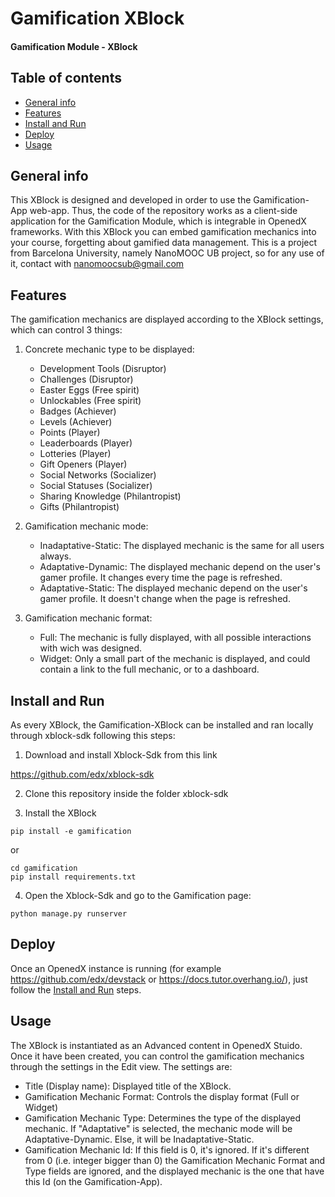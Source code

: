 # Gamification XBlock

#### Gamification Module - XBlock ####

## Table of contents
* [General info](#general-info)
* [Features](#features)
* [Install and Run](#install-and-run)
* [Deploy](#deploy)
* [Usage](#usage)

## General info

This XBlock is designed and developed in order to use the Gamification-App web-app. Thus, the code of the repository works as a client-side application for the Gamification Module, which is integrable in OpenedX frameworks.
With this XBlock you can embed gamification mechanics into your course, forgetting about gamified data management. This is a project from Barcelona University, namely NanoMOOC UB project, so for any use of it, contact with nanomoocsub@gmail.com

## Features ##

The gamification mechanics are displayed according to the XBlock settings, which can control 3 things:

1) Concrete mechanic type to be displayed:

	- Development Tools (Disruptor)
	- Challenges (Disruptor)
	- Easter Eggs (Free spirit)
	- Unlockables (Free spirit)
	- Badges (Achiever)
	- Levels (Achiever)
	- Points (Player)
	- Leaderboards (Player)
	- Lotteries (Player)
	- Gift Openers (Player)
	- Social Networks (Socializer)
	- Social Statuses (Socializer)
	- Sharing Knowledge (Philantropist)
	- Gifts (Philantropist)


2) Gamification mechanic mode:

	- Inadaptative-Static: The displayed mechanic is the same for all users always.
	- Adaptative-Dynamic: The displayed mechanic depend on the user's gamer profile. It changes every time the page is refreshed. 
	- Adaptative-Static: The displayed mechanic depend on the user's gamer profile. It doesn't change when the page is refreshed.


3) Gamification mechanic format:

    - Full: The mechanic is fully displayed, with all possible interactions with wich was designed.
    - Widget: Only a small part of the mechanic is displayed, and could contain a link to the full mechanic, or to a dashboard.


## Install and Run ##

As every XBlock, the Gamification-XBlock can be installed and ran locally through xblock-sdk following this steps:

1) Download and install Xblock-Sdk from this link

https://github.com/edx/xblock-sdk

2) Clone this repository inside the folder xblock-sdk

3) Install the XBlock

```
pip install -e gamification
```

or

```
cd gamification
pip install requirements.txt
```

4) Open the Xblock-Sdk and go to the Gamification page:

```
python manage.py runserver
```

## Deploy ##

Once an OpenedX instance is running (for example https://github.com/edx/devstack or https://docs.tutor.overhang.io/), just follow the [Install and Run](#install-and-run) steps.

## Usage ##

The XBlock is instantiated as an Advanced content in OpenedX Stuido. Once it have been created, you can control the gamification mechanics through the settings in the Edit view. The settings are:


- Title (Display name): Displayed title of the XBlock.
- Gamification Mechanic Format: Controls the display format (Full or Widget)
- Gamification Mechanic Type: Determines the type of the displayed mechanic. If "Adaptative" is selected, the mechanic mode will be Adaptative-Dynamic. Else, it will be Inadaptative-Static.
- Gamification Mechanic Id: If this field is 0, it's ignored. If it's different from 0 (i.e. integer bigger than 0) the Gamification Mechanic Format and Type fields are ignored, and the displayed mechanic is the one that have this Id (on the Gamification-App).

